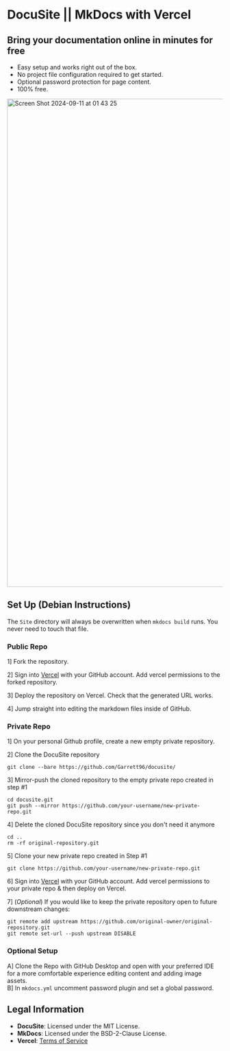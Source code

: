 # DocuSite || MkDocs with Vercel

## Bring your documentation online in minutes for free

* Easy setup and works right out of the box.
* No project file configuration required to get started.
* Optional password protection for page content.
* 100% free.

<img width="1138" alt="Screen Shot 2024-09-11 at 01 43 25" src="https://github.com/user-attachments/assets/68f0f167-32e9-4e8f-b55b-5a7c0c91a00a">

## Set Up (Debian Instructions)

The `Site` directory will always be overwritten when `mkdocs build` runs. You never need to touch that file.

### Public Repo

1] Fork the repository. 
<br>

2] Sign into [Vercel](https://vercel.com) with your GitHub account. Add vercel permissions to the forked repository.
<br>

3] Deploy the repository on Vercel. Check that the generated URL works.
<br>

4] Jump straight into editing the markdown files inside of GitHub.
<br>

### Private Repo

1] On your personal Github profile, create a new empty private repository.
<br>

2] Clone the DocuSite repository 
```
git clone --bare https://github.com/Garrett96/docusite/
```

3] Mirror-push the cloned repository to the empty private repo created in step #1 
```
cd docusite.git 
git push --mirror https://github.com/your-username/new-private-repo.git
```

4] Delete the cloned DocuSite repository since you don't need it anymore 
```
cd ..
rm -rf original-repository.git
```

5] Clone your new private repo created in Step #1 
```
git clone https://github.com/your-username/new-private-repo.git
```

6] Sign into [Vercel](https://vercel.com) with your GitHub account. Add vercel permissions to your private repo & then deploy on Vercel.
<br>

7] (*Optional*) If you would like to keep the private repository open to future downstream changes:
```
git remote add upstream https://github.com/original-owner/original-repository.git
git remote set-url --push upstream DISABLE
```

### Optional Setup

A] Clone the Repo with GitHub Desktop and open with your preferred IDE for a more comfortable experience editing content and adding image assets.
<br>
B] In `mkdocs.yml` uncomment password plugin and set a global password.

## Legal Information

- **DocuSite**: Licensed under the MIT License.
- **MkDocs**: Licensed under the BSD-2-Clause License.
- **Vercel**: [Terms of Service](https://vercel.com/legal/terms)
